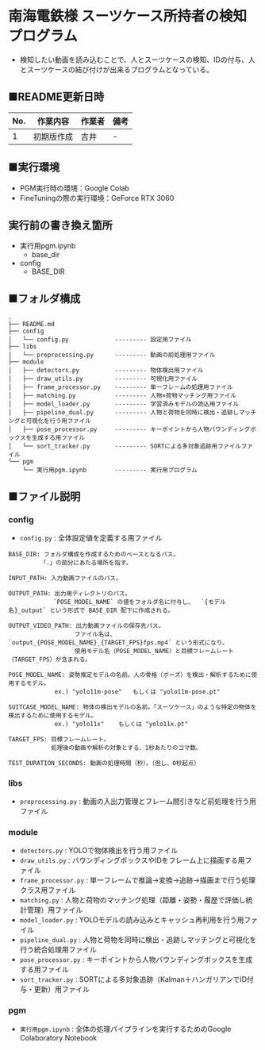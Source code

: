 # 南海電鉄様 スーツケース所持者の検知プログラム
 - 検知したい動画を読み込むことで、人とスーツケースの検知、IDの付与、人とスーツケースの結び付けが出来るプログラムとなっている。


## ■README更新日時
|No.|作業内容|作業者|備考|
|---|---|---|---|
|1|初期版作成|吉井|-|

## ■実行環境
 - PGM実行時の環境：Google Colab
 - FineTuningの際の実行環境：GeForce RTX 3060

## 実行前の書き換え箇所
 - 実行用pgm.ipynb
   - base_dir
 - config
   - BASE_DIR

## ■フォルダ構成
```
.
├── README.md
├── config
│   └── config.py             --------- 設定用ファイル
├── libs
│   └── preprocessing.py      --------- 動画の前処理用ファイル
├── module
│   ├── detectors.py          --------- 物体検出用ファイル
│   ├── draw_utils.py         --------- 可視化用ファイル
│   ├── frame_processor.py    --------- 単一フレームの処理用ファイル
│   ├── matching.py           --------- 人物×荷物マッチング用ファイル
│   ├── model_loader.py       --------- 学習済みモデルの読込用ファイル
│   ├── pipeline_dual.py      --------- 人物と荷物を同時に検出・追跡しマッチングと可視化を行う用ファイル
│   ├── pose_processor.py     --------- キーポイントから人物バウンディングボックスを生成する用ファイル
│   └── sort_tracker.py       --------- SORTによる多対象追跡用ファイルファイル
└── pgm
    └── 実行用pgm.ipynb        --------- 実行用プログラム

```


## ■ファイル説明
### config
- `config.py` : 全体設定値を定義する用ファイル
```
BASE_DIR: フォルダ構成を作成するためのベースとなるパス。
         「.」の部分にあたる場所を指す。

INPUT_PATH: 入力動画ファイルのパス。  

OUTPUT_PATH: 出力用ディレクトリのパス。  
        　   `POSE_MODEL_NAME` の値をフォルダ名に付与し、  `{モデル名}_output` という形式で BASE_DIR 配下に作成される。

OUTPUT_VIDEO_PATH: 出力動画ファイルの保存先パス。  
        　         ファイル名は、`output_{POSE_MODEL_NAME}_{TARGET_FPS}fps.mp4` という形式になり、
                　 使用モデル名（POSE_MODEL_NAME）と目標フレームレート（TARGET_FPS）が含まれる。

POSE_MODEL_NAME: 姿勢推定モデルの名前。人の骨格（ポーズ）を検出・解析するために使用するモデル。
	         ex.) "yolo11m-pose"   もしくは "yolo11m-pose.pt"

SUITCASE_MODEL_NAME: 物体の検出モデルの名前。「スーツケース」のような特定の物体を検出するために使用するモデル。 
		　　　ex.) "yolo11x"    もしくは "yolo11x.pt"

TARGET_FPS: 目標フレームレート。
            処理後の動画や解析の対象とする、1秒あたりのコマ数。

TEST_DURATION_SECONDS: 動画の処理時間（秒）。（但し、0秒起点） 
```

### libs
- `preprocessing.py` : 動画の入出力管理とフレーム間引きなど前処理を行う用ファイル

### module
- `detectors.py` : YOLOで物体検出を行う用ファイル  
- `draw_utils.py` : バウンディングボックスやIDをフレーム上に描画する用ファイル  
- `frame_processor.py` : 単一フレームで推論→変換→追跡→描画まで行う処理クラス用ファイル  
- `matching.py` : 人物と荷物のマッチング処理（距離・姿勢・履歴で評価し統計管理）用ファイル  
- `model_loader.py` : YOLOモデルの読み込みとキャッシュ再利用を行う用ファイル   
- `pipeline_dual.py` : 人物と荷物を同時に検出・追跡しマッチングと可視化を行う統合処理用ファイル
- `pose_processor.py` : キーポイントから人物バウンディングボックスを生成する用ファイル  
- `sort_tracker.py` : SORTによる多対象追跡（Kalman＋ハンガリアンでID付与・更新）用ファイル

### pgm
- `実行用pgm.ipynb` : 全体の処理パイプラインを実行するためのGoogle Colaboratory Notebook